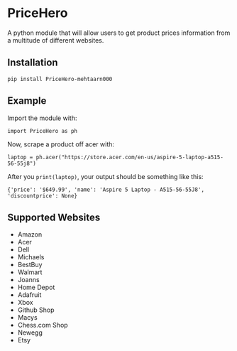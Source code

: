 # PriceHero
A python module that will allow users to get product prices information from a multitude of different websites. 

## Installation
`pip install PriceHero-mehtaarn000`

## Example
Import the module with:

`import PriceHero as ph`

Now, scrape a product off acer with:

`laptop = ph.acer("https://store.acer.com/en-us/aspire-5-laptop-a515-56-55j8")`

After you `print(laptop)`, your output should be something like this:

`{'price': '$649.99', 'name': 'Aspire 5 Laptop - A515-56-55J8', 'discountprice': None}`

## Supported Websites
- Amazon
- Acer
- Dell
- Michaels
- BestBuy
- Walmart
- Joanns
- Home Depot
- Adafruit
- Xbox
- Github Shop
- Macys
- Chess.com Shop
- Newegg
- Etsy